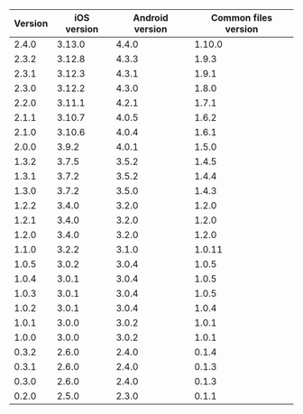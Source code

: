 | Version | iOS version | Android version | Common files version |
| ------- | ----------- | --------------- | -------------------- |
| 2.4.0   | 3.13.0      | 4.4.0           | 1.10.0               |
| 2.3.2   | 3.12.8      | 4.3.3           | 1.9.3                |
| 2.3.1   | 3.12.3      | 4.3.1           | 1.9.1                |
| 2.3.0   | 3.12.2      | 4.3.0           | 1.8.0                |
| 2.2.0   | 3.11.1      | 4.2.1           | 1.7.1                |
| 2.1.1   | 3.10.7      | 4.0.5           | 1.6.2                |
| 2.1.0   | 3.10.6      | 4.0.4           | 1.6.1                |
| 2.0.0   | 3.9.2       | 4.0.1           | 1.5.0                |
| 1.3.2   | 3.7.5       | 3.5.2           | 1.4.5                |
| 1.3.1   | 3.7.2       | 3.5.2           | 1.4.4                |
| 1.3.0   | 3.7.2       | 3.5.0           | 1.4.3                |
| 1.2.2   | 3.4.0       | 3.2.0           | 1.2.0                |
| 1.2.1   | 3.4.0       | 3.2.0           | 1.2.0                |
| 1.2.0   | 3.4.0       | 3.2.0           | 1.2.0                |
| 1.1.0   | 3.2.2       | 3.1.0           | 1.0.11               |
| 1.0.5   | 3.0.2       | 3.0.4           | 1.0.5                |
| 1.0.4   | 3.0.1       | 3.0.4           | 1.0.5                |
| 1.0.3   | 3.0.1       | 3.0.4           | 1.0.5                |
| 1.0.2   | 3.0.1       | 3.0.4           | 1.0.4                |
| 1.0.1   | 3.0.0       | 3.0.2           | 1.0.1                |
| 1.0.0   | 3.0.0       | 3.0.2           | 1.0.1                |
| 0.3.2   | 2.6.0       | 2.4.0           | 0.1.4                |
| 0.3.1   | 2.6.0       | 2.4.0           | 0.1.3                |
| 0.3.0   | 2.6.0       | 2.4.0           | 0.1.3                |
| 0.2.0   | 2.5.0       | 2.3.0           | 0.1.1                |